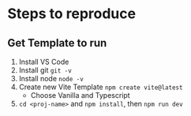 # Steps to reproduce

## Get Template to run
1. Install VS Code
2. Install git ```git -v```
3. Install node ```node -v```
4. Create new Vite Template `npm create vite@latest`
    - Choose Vanilla and Typescript
5. `cd <proj-name>` and `npm install`, then `npm run dev`
